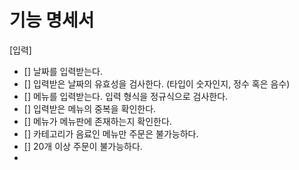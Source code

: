 # 기능 명세서

[입력]

- [] 날짜를 입력받는다.
- [] 입력받은 날짜의 유효성을 검사한다. (타입이 숫자인지, 정수 혹은 음수)
- [] 메뉴를 입력받는다. 입력 형식을 정규식으로 검사한다.
- [] 입력받은 메뉴의 중복을 확인한다.
- [] 메뉴가 메뉴판에 존재하는지 확인한다.
- [] 카테고리가 음료인 메뉴만 주문은 불가능하다.
- [] 20개 이상 주문이 불가능하다.
-
